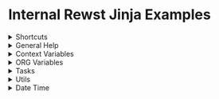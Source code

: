 # Internal Rewst Jinja Examples

<details>

<summary>Shortcuts</summary>

• Press "F1" within the editor to see menu and shortcut options

• Press "Ctrl + Space" to get the initial root options

</details>

<details>

<summary>General Help</summary>

• Add "|" to access Jinja filters. Reference: [https://jinja.palletsprojects.com/en/3.0.x/templates/#list-of-builtin-filters](https://jinja.palletsprojects.com/en/3.0.x/templates/#list-of-builtin-filters) usage: "\{{ ORG.ATTRIBUTES.id|default('test default string') \}}"

</details>

<details>

<summary>Context Variables</summary>

Description: Contains workflow context variables, i.e. inputs provided by the Trigger, "Workflow Variables" configured during Crate installation, etc.

</details>

<details>

<summary>ORG Variables</summary>

Description: Data and functions specific to the Organization the workflow is running for

**ORG.HAS\_TAG:**

Description: Returns True if the Organization the workflow is running for has the tag Note: spaces must be replaced by underscores (\_)

Usage: `{{ ORG.HAS_TAG.Advanced_Security }}`

**ORG.VARIABLES:**

Description:

Usage:

**ORG.MAPPING:**

Description: Contains values mapping Organizations in Rewst with those in external systems

Usage: `{{ ORG.MAPPING.ms_tenant_id }}`

**ORG.INTEGRATIONS:**

Usage: `{{ ORG.INTEGRATIONS.microsoft_graph }}`

**ORG.ATTRIBUTES:**

Description: Contains attributes of the organization record, such as the id and managing\_org\_id

Usage: `{{ ORG.ATTRIBUTES.id }}`

</details>

<details>

<summary>Tasks</summary>

**TASKS:**

Description: Reference previous tasks by name. Note: spaces must be replaced by underscores (\_), i.e. the "Send Message" task is reference with TASKS.Send\_Message

Usage: `{{ TASKS.list_tickets.result.result[0].id }}`

**TASKS\_RESULT\_DATA:**

Description: Reference previous tasks by name. Shortcut for \{{ TASKS.task\_name.result.result \}}

Note: spaces must be replaced by underscores (\_), i.e. the "Send Message" task is reference with TASK\_RESULT\_DATA.Send\_Message

**Things to keep in mind:**

As a general rule of thumb you will always need to use `.result.result` when referencing a task - with the exception of if that task is a "with items" and it becomes `.collected_results`

These should, for the most part, all autocomplete when you do the dot.

</details>

<details>

<summary>Utils</summary>

**UTILS.NOW:**

Description: now(timezone="UTC", dt\_format="timestamp") Default behavior returns the current UTC timestamp as an integer. The optional dt\_format argument accepts a format string, see [https://docs.python.org/3/library/datetime.html#strftime-and-strptime-format-codes](https://docs.python.org/3/library/datetime.html#strftime-and-strptime-format-codes)

Usage: `["{{ UTILS.now() }}", "{{ UTILS.now('EST', '%d-%m-%Y %H:%M:%S') }}"]`

**UTILS.uuid4:**

Description: Default behavior returns a new UUID

Usage: `["{{ UTILS.uuid4 }}"]`

</details>

<details>

<summary>Date Time</summary>

Current Time Formatted

Code: `<div data-gb-custom-block data-tag="now" data-0='utc' data-1='%Y-%m-%dT%H:%M:%SZ'></div>`

Two Days Ago

Code: `<div data-gb-custom-block data-tag="now" data-0='utc' data-1='days=2' data-2='2' data-3=', '></div>`

`| format_datetime` from a datetime object to a specified string format

Code: `It was a {{ ["Sunday", "Monday", "Tuesday", "Wednesday", "Thursday", "Friday"]["2022-07-04T11:38:00" | format_datetime("%w") | int] }}`

`| load_datetime` from a datetime object to a specified string format

Code: `{{ "06-09-2022" | load_datetime("%m-%d-%Y") }}`

`| time_delta` to add/subtract units from a datetime object

`{{ "06-09-2022" | load_datetime("%m-%d-%Y") | time_delta(days=-30) | format_datetime("%B %d, %Y") }}`

[Help with Date Formats](https://strftime.org/)

</details>
